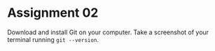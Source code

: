 # Assignment 02

Download and install Git on your computer. Take a screenshot of your terminal running `git --version`.
